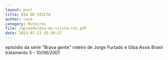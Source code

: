 ```yaml
---
layout: post
title: DIA DE VISITA
author: casa
category: Roteiros
file: /uploads/dia-de-visita-rot.pdf
date: 2023-07-27 15:39:27
---
```

episódio da série "Brava gente"
roteiro de Jorge Furtado e Giba Assis Brasil
tratamento 5 - 10/06/2001